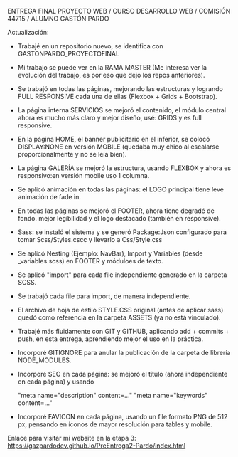 ENTREGA FINAL PROYECTO WEB / CURSO DESARROLLO WEB / COMISIÓN 44715 / ALUMNO GASTÓN PARDO

Actualización:

- Trabajé en un repositorio nuevo, se identifica con GASTONPARDO_PROYECTOFINAL
- Mi trabajo se puede ver en la RAMA MASTER (Me interesa ver la evolución del trabajo, es por eso que dejo los repos anteriores).
- Se trabajó en todas las páginas, mejorando las estructuras y logrando FULL RESPONSIVE cada una de ellas (Flexbox + Grids + Bootstrap).
- La página interna SERVICIOS se mejoró el contenido, el módulo central ahora es mucho más claro y mejor diseño, usé: GRIDS y es full responsive.
- En la página HOME, el banner publicitario en el inferior, se colocó DISPLAY:NONE en versión MOBILE (quedaba muy chico al escalarse proporcionalmente y no se leía bien).
- La página GALERÍA se mejoró la estructura, usando FLEXBOX y ahora es responsivo:en versión mobile uso 1 columna.
- Se aplicó animación en todas las páginas: el LOGO principal tiene leve animación de fade in.
- En todas las páginas se mejoró el FOOTER, ahora tiene degradé de fondo. mejor legibilidad y el logo destacado (también en responsive).

- Sass: se instaló el sistema y se generó Package:Json configurado para tomar Scss/Styles.cscc y llevarlo a Css/Style.css
- Se aplicó Nesting (Ejemplo: NavBar), Import y Variables (desde _variables.scss) en FOOTER y móduloes de texto.
- Se aplicó "import" para cada file independiente generado en la carpeta SCSS.
- Se trabajó cada file para import, de manera independiente.
- El archivo de hoja de estilo STYLE.CSS original (antes de aplicar sass) quedó como referencia en la carpeta ASSETS (ya no está vinculado).
- Trabajé más fluidamente con GIT y GITHUB, aplicando add + commits + push, en esta entrega, aprendiendo mejor el uso en la práctica.
- Incorporé GITIGNORE para anular la publicación de la carpeta de librería NODE_MODULES.

- Incorporé SEO en cada página: se mejoró el título (ahora independiente en cada página) y usando 

  "meta name="description" content=..."
  "meta name="keywords" content=..."

- Incorporé FAVICON en cada página, usando un file formato PNG de 512 px, pensando en íconos de mayor resolución para tables y mobile.

Enlace para visitar mi website en la etapa 3: https://gazpardodev.github.io/PreEntrega2-Pardo/index.html

